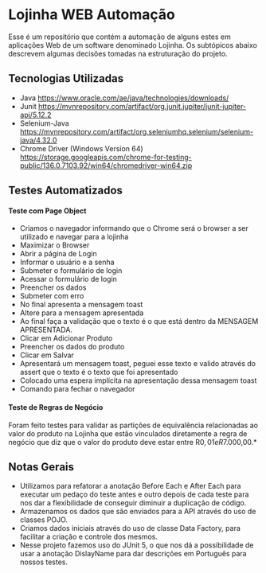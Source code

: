 # Lojinha WEB Automação
Esse é um repositório que contém a automação de alguns estes em aplicações Web de
um software denominado Lojinha. Os subtópicos abaixo descrevem algumas decisões tomadas na estruturação do projeto.

## Tecnologias Utilizadas

- Java https://www.oracle.com/ae/java/technologies/downloads/
- Junit https://mvnrepository.com/artifact/org.junit.jupiter/junit-jupiter-api/5.12.2
- Selenium-Java https://mvnrepository.com/artifact/org.seleniumhq.selenium/selenium-java/4.32.0
- Chrome Driver (Windows Version 64) https://storage.googleapis.com/chrome-for-testing-public/136.0.7103.92/win64/chromedriver-win64.zip

## Testes Automatizados

#### Teste com Page Object
* Criamos o navegador informando que o Chrome será o browser a ser utilizado e navegar para a lojinha
* Maximizar o Browser
* Abrir a página de Login
* Informar o usuário e a senha
* Submeter o formulário de login
* Acessar o formulário de login
* Preencher os dados
* Submeter com erro
* No final apresenta a mensagem toast
* Altere para a mensagem apresentada
* Ao final faça a validação que o texto é o que está dentro da MENSAGEM APRESENTADA.
* Clicar em Adicionar Produto
* Preencher os dados do produto
* Clicar em Salvar
* Apresentará um mensagem toast, peguei esse texto e valido através do assert que o texto é o texto que foi apresentado
* Colocado uma espera implícita na apresentação dessa mensagem toast
* Comando para fechar o navegador

#### Teste de Regras de Negócio

Foram feito testes para validar as partições de equivalência relacionadas ao valor do produto na Lojinha que estão vinculados diretamente a regra de negócio que diz que o valor do produto deve estar entre R$0,01 e R$7.000,00.*


## Notas Gerais

- Utilizamos para refatorar a anotação Before Each e After Each para executar um pedaço do teste antes e outro depois de cada teste para nos dar a flexibilidade de conseguir diminuir a duplicação de código.
- Armazenamos os dados que são enviados para a API através do uso de classes POJO.
- Criamos dados iniciais através do uso de classe Data Factory, para facilitar a criação e controle dos mesmos.
- Nesse projeto fazemos uso do JUnit 5, o que nos dá a possibilidade de usar a anotação  DislayName para dar descrições em Português para nossos testes.
